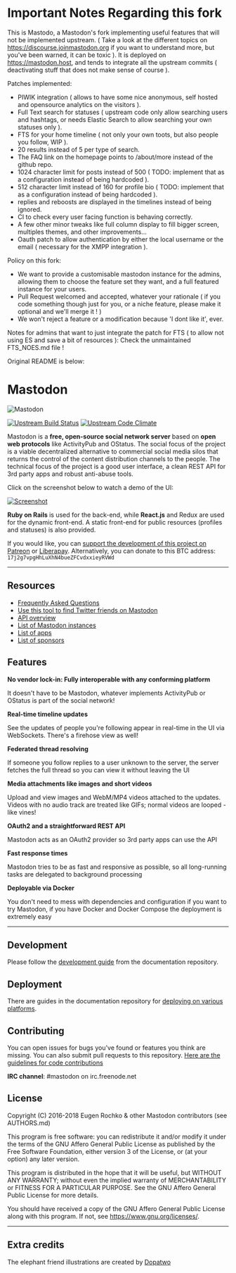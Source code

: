Important Notes Regarding this fork
===================================

This is Mastodo, a Mastodon's fork implementing useful features that will not be implemented upstream. ( Take a look at the different topics on https://discourse.joinmastodon.org if you want to
understand more, but you've been warned, it can be toxic ).
It is deployed on https://mastodon.host, and tends to integrate all the upstream commits ( deactivating stuff that does not make sense of course ).

Patches implemented:
- PIWIK integration ( allows to have some nice anonymous, self hosted and opensource analytics on the visitors ).
- Full Text search for statuses ( upstream code only allow searching users and hashtags, or needs Elastic Search to allow searching your own statuses only ).
- FTS for your home timeline ( not only your own toots, but also people you follow, WIP ).
- 20 results instead of 5 per type of search.
- The FAQ link on the homepage points to /about/more instead of the github repo.
- 1024 character limit for posts instead of 500 ( TODO: implement that as a configuration instead of being hardcoded ).
- 512 character limit instead of 160 for profile bio ( TODO: implement that as a configuration instead of being hardcoded ).
- replies and reboosts are displayed in the timelines instead of being ignored.
- CI to check every user facing function is behaving correctly.
- A few other minor tweaks like full column display to fill bigger screen, multiples themes, and other improvements...
- Oauth patch to allow authentication by either the local username or the email ( necessary for the XMPP integration ).

Policy on this fork:
- We want to provide a customisable mastodon instance for the admins, allowing them to choose the feature set they want, and a full featured instance for your users. 
- Pull Request welcomed and accepted, whatever your rationale ( if you code something though just for you, or a niche feature, please make it optional and we'll merge it ! )
- We won't reject a feature or a modification because 'I dont like it', ever.

Notes for admins that want to just integrate the patch for FTS ( to allow not using ES and save a bit of resources ): Check the unmaintained FTS_NOES.md file !

Original README is below:

Mastodon
=======
![Mastodon](https://i.imgur.com/NhZc40l.png)

[![Upstream Build Status](http://img.shields.io/travis/tootsuite/mastodon.svg)][Upstream travis]
[![Upstream Code Climate](https://img.shields.io/codeclimate/github/tootsuite/mastodon.svg)][Upstream code_climate]

[Upstream travis]: https://travis-ci.org/tootsuite/mastodon
[Upstream code_climate]: https://codeclimate.com/github/tootsuite/mastodon

Mastodon is a **free, open-source social network server** based on **open web protocols** like ActivityPub and OStatus. The social focus of the project is a viable decentralized alternative to commercial social media silos that returns the control of the content distribution channels to the people. The technical focus of the project is a good user interface, a clean REST API for 3rd party apps and robust anti-abuse tools.

Click on the screenshot below to watch a demo of the UI:

[![Screenshot](https://i.imgur.com/pG3Nnz3.jpg)][youtube_demo]

[youtube_demo]: https://www.youtube.com/watch?v=YO1jQ8_rAMU

**Ruby on Rails** is used for the back-end, while **React.js** and Redux are used for the dynamic front-end. A static front-end for public resources (profiles and statuses) is also provided.

If you would like, you can [support the development of this project on Patreon][patreon] or [Liberapay][liberapay]. Alternatively, you can donate to this BTC address: `17j2g7vpgHhLuXhN4bueZFCvdxxieyRVWd`

[patreon]: https://www.patreon.com/user?u=619786
[liberapay]: https://liberapay.com/Mastodon/

---

## Resources

- [Frequently Asked Questions](https://github.com/tootsuite/documentation/blob/master/Using-Mastodon/FAQ.md)
- [Use this tool to find Twitter friends on Mastodon](https://bridge.joinmastodon.org)
- [API overview](https://github.com/tootsuite/documentation/blob/master/Using-the-API/API.md)
- [List of Mastodon instances](https://github.com/tootsuite/documentation/blob/master/Using-Mastodon/List-of-Mastodon-instances.md)
- [List of apps](https://github.com/tootsuite/documentation/blob/master/Using-Mastodon/Apps.md)
- [List of sponsors](https://joinmastodon.org/sponsors)

## Features

**No vendor lock-in: Fully interoperable with any conforming platform**

It doesn't have to be Mastodon, whatever implements ActivityPub or OStatus is part of the social network!

**Real-time timeline updates**

See the updates of people you're following appear in real-time in the UI via WebSockets. There's a firehose view as well!

**Federated thread resolving**

If someone you follow replies to a user unknown to the server, the server fetches the full thread so you can view it without leaving the UI

**Media attachments like images and short videos**

Upload and view images and WebM/MP4 videos attached to the updates. Videos with no audio track are treated like GIFs; normal videos are looped - like vines!

**OAuth2 and a straightforward REST API**

Mastodon acts as an OAuth2 provider so 3rd party apps can use the API

**Fast response times**

Mastodon tries to be as fast and responsive as possible, so all long-running tasks are delegated to background processing

**Deployable via Docker**

You don't need to mess with dependencies and configuration if you want to try Mastodon, if you have Docker and Docker Compose the deployment is extremely easy

---

## Development

Please follow the [development guide](https://github.com/tootsuite/documentation/blob/master/Running-Mastodon/Development-guide.md) from the documentation repository.

## Deployment

There are guides in the documentation repository for [deploying on various platforms](https://github.com/tootsuite/documentation#running-mastodon).

## Contributing

You can open issues for bugs you've found or features you think are missing. You can also submit pull requests to this repository. [Here are the guidelines for code contributions](CONTRIBUTING.md)

**IRC channel**: #mastodon on irc.freenode.net

## License

Copyright (C) 2016-2018 Eugen Rochko & other Mastodon contributors (see AUTHORS.md)

This program is free software: you can redistribute it and/or modify it under the terms of the GNU Affero General Public License as published by the Free Software Foundation, either version 3 of the License, or (at your option) any later version.

This program is distributed in the hope that it will be useful, but WITHOUT ANY WARRANTY; without even the implied warranty of MERCHANTABILITY or FITNESS FOR A PARTICULAR PURPOSE. See the GNU Affero General Public License for more details.

You should have received a copy of the GNU Affero General Public License along with this program. If not, see <https://www.gnu.org/licenses/>.

---

## Extra credits

The elephant friend illustrations are created by [Dopatwo](https://mastodon.social/@dopatwo)
